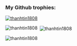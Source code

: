 <h3 align="left">My Github trophies:</h3>
<p align="left"> <a href="https://github.com/ryo-ma/github-profile-trophy"><img src="https://github-profile-trophy.vercel.app/?username=tgound1403&column=-1&theme=algolia" alt="thanhtin1808" /></a> </p>

<p><img align="left" src="https://github-readme-stats.vercel.app/api/top-langs?username=thanhtin1808&show_icons=true&locale=en&layout=compact" alt="thanhtin1808" /></p>

<p>&nbsp;<img align="center" src="https://github-readme-stats.vercel.app/api?username=thanhtin1808&show_icons=true&locale=en" alt="thanhtin1808" /></p>

<p><img align="center" src="https://github-readme-streak-stats.herokuapp.com/?user=thanhtin1808&" alt="thanhtin1808" /></p>
